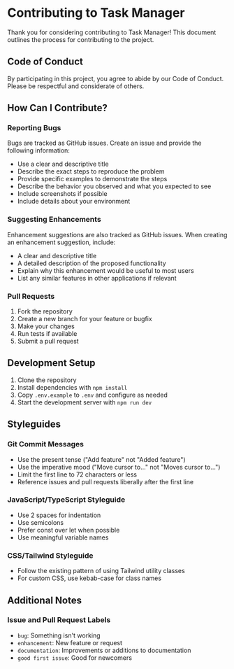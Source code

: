 # Contributing to Task Manager

Thank you for considering contributing to Task Manager! This document outlines the process for contributing to the project.

## Code of Conduct

By participating in this project, you agree to abide by our Code of Conduct. Please be respectful and considerate of others.

## How Can I Contribute?

### Reporting Bugs

Bugs are tracked as GitHub issues. Create an issue and provide the following information:

- Use a clear and descriptive title
- Describe the exact steps to reproduce the problem
- Provide specific examples to demonstrate the steps
- Describe the behavior you observed and what you expected to see
- Include screenshots if possible
- Include details about your environment

### Suggesting Enhancements

Enhancement suggestions are also tracked as GitHub issues. When creating an enhancement suggestion, include:

- A clear and descriptive title
- A detailed description of the proposed functionality
- Explain why this enhancement would be useful to most users
- List any similar features in other applications if relevant

### Pull Requests

1. Fork the repository
2. Create a new branch for your feature or bugfix
3. Make your changes
4. Run tests if available
5. Submit a pull request

## Development Setup

1. Clone the repository
2. Install dependencies with `npm install`
3. Copy `.env.example` to `.env` and configure as needed
4. Start the development server with `npm run dev`

## Styleguides

### Git Commit Messages

- Use the present tense ("Add feature" not "Added feature")
- Use the imperative mood ("Move cursor to..." not "Moves cursor to...")
- Limit the first line to 72 characters or less
- Reference issues and pull requests liberally after the first line

### JavaScript/TypeScript Styleguide

- Use 2 spaces for indentation
- Use semicolons
- Prefer const over let when possible
- Use meaningful variable names

### CSS/Tailwind Styleguide

- Follow the existing pattern of using Tailwind utility classes
- For custom CSS, use kebab-case for class names

## Additional Notes

### Issue and Pull Request Labels

- `bug`: Something isn't working
- `enhancement`: New feature or request
- `documentation`: Improvements or additions to documentation
- `good first issue`: Good for newcomers
